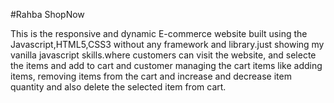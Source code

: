 #Rahba ShopNow

This is the responsive and dynamic E-commerce website built using the Javascript,HTML5,CSS3
without any framework and library.just showing my vanilla javascript skills.where customers can visit the website,
and selecte the items and add to cart and customer managing the cart items like adding items,
removing items from the cart and increase and decrease item quantity and also delete the selected item from cart.
